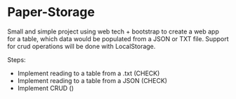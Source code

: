 # Paper-Storage

Small and simple project using web tech + bootstrap to create a web app for a table, which data would be populated from a JSON or TXT file. Support for crud operations will be done with LocalStorage.

Steps:

- Implement reading to a table from a .txt (CHECK)
- Implement reading to a table from a JSON (CHECK)
- Implement CRUD ()
